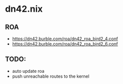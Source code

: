 # dn42.nix

## ROA

- https://dn42.burble.com/roa/dn42_roa_bird2_4.conf
- https://dn42.burble.com/roa/dn42_roa_bird2_6.conf

## TODO:

- auto update roa
- push unreachable routes to the kernel
